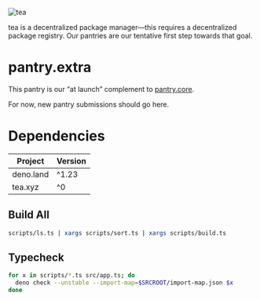 ![tea](https://tea.xyz/banner.png)

tea is a decentralized package manager—this requires a decentralized package
registry. Our pantries are our tentative first step towards that goal.

# pantry.extra

This pantry is our “at launch” complement to [pantry.core].

For now, new pantry submissions should go here.

[pantry.core]: ../../../pantry.core

# Dependencies

|   Project   | Version |
|-------------|---------|
| deno.land   | ^1.23   |
| tea.xyz     | ^0      |

## Build All

```sh
scripts/ls.ts | xargs scripts/sort.ts | xargs scripts/build.ts
```

## Typecheck

```sh
for x in scripts/*.ts src/app.ts; do
  deno check --unstable --import-map=$SRCROOT/import-map.json $x
done
```